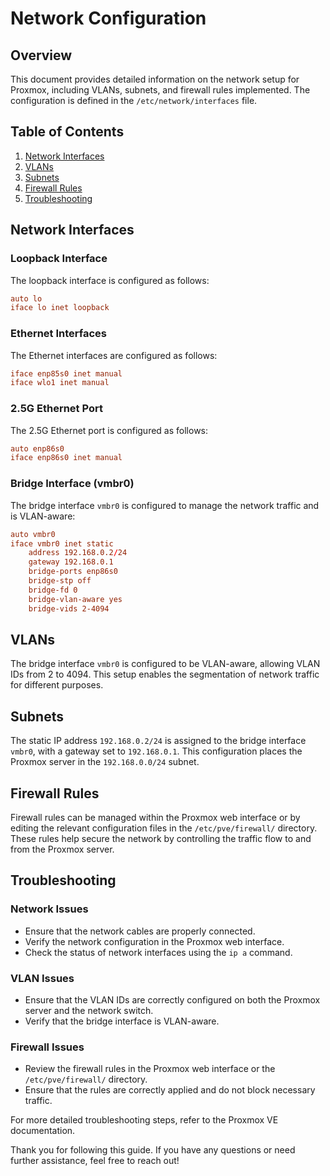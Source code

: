 # Network Configuration

## Overview

This document provides detailed information on the network setup for Proxmox, including VLANs, subnets, and firewall rules implemented. The configuration is defined in the `/etc/network/interfaces` file.

## Table of Contents

1. [Network Interfaces](#network-interfaces)
2. [VLANs](#vlans)
3. [Subnets](#subnets)
4. [Firewall Rules](#firewall-rules)
5. [Troubleshooting](#troubleshooting)

## Network Interfaces

### Loopback Interface

The loopback interface is configured as follows:

```conf
auto lo
iface lo inet loopback
```

### Ethernet Interfaces

The Ethernet interfaces are configured as follows:

```conf
iface enp85s0 inet manual
iface wlo1 inet manual
```

### 2.5G Ethernet Port

The 2.5G Ethernet port is configured as follows:

```conf
auto enp86s0
iface enp86s0 inet manual
```

### Bridge Interface (vmbr0)

The bridge interface `vmbr0` is configured to manage the network traffic and is VLAN-aware:

```conf
auto vmbr0
iface vmbr0 inet static
    address 192.168.0.2/24
    gateway 192.168.0.1
    bridge-ports enp86s0
    bridge-stp off
    bridge-fd 0
    bridge-vlan-aware yes
    bridge-vids 2-4094
```

## VLANs

The bridge interface `vmbr0` is configured to be VLAN-aware, allowing VLAN IDs from 2 to 4094. This setup enables the segmentation of network traffic for different purposes.

## Subnets

The static IP address `192.168.0.2/24` is assigned to the bridge interface `vmbr0`, with a gateway set to `192.168.0.1`. This configuration places the Proxmox server in the `192.168.0.0/24` subnet.

## Firewall Rules

Firewall rules can be managed within the Proxmox web interface or by editing the relevant configuration files in the `/etc/pve/firewall/` directory. These rules help secure the network by controlling the traffic flow to and from the Proxmox server.

## Troubleshooting

### Network Issues

- Ensure that the network cables are properly connected.
- Verify the network configuration in the Proxmox web interface.
- Check the status of network interfaces using the `ip a` command.

### VLAN Issues

- Ensure that the VLAN IDs are correctly configured on both the Proxmox server and the network switch.
- Verify that the bridge interface is VLAN-aware.

### Firewall Issues

- Review the firewall rules in the Proxmox web interface or the `/etc/pve/firewall/` directory.
- Ensure that the rules are correctly applied and do not block necessary traffic.

For more detailed troubleshooting steps, refer to the Proxmox VE documentation.

Thank you for following this guide. If you have any questions or need further assistance, feel free to reach out!
